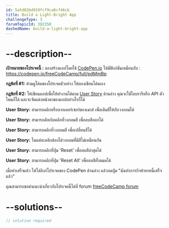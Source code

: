 ```yaml
---
id: 5a5d02bd919fcf9ca8cf46cb
title: Build a Light-Bright App
challengeType: 3
forumTopicId: 302350
dashedName: build-a-light-bright-app
---
```


# --description--

**เป้าหมายของโปรเจคนี้ :** ลองสร้างแอปโดยใช้ [CodePen.io](https://codepen.io) ให้มีฟังก์ชันเหมือนกับ : <https://codepen.io/freeCodeCamp/full/pdMmBp>

**กฏข้อที่ #1:** ห้ามดูโค้ดของโปรเจคตัวอย่าง ให้ลองเขียนโค้ดเอง

**กฏข้อที่ #2:** ให้เขียนแอปเพื่อให้ทำงานได้ตาม [User Story](https://en.wikipedia.org/wiki/User_story) ด้านล่าง คุณจะใช้ไลบรารีหรือ API ตัวไหนก็ได้ และจะจัดแต่งหน้าตาของแอปอย่างไรก็ได้

**User Story:** สามารถคลิกหรือลากเคอร์เซอร์ของเมาส์ เพื่อเติมสีให้กับวงกลมได้

**User Story:** สามารถดับเบิลคลิกที่วงกลมสี เพื่อลบสีออกได้

**User Story:** สามารถคลิกที่วงกลมสี เพื่อเปลี่ยนสีได้

**User Story:** ในแต่ละคลิกต้องได้วงกลมที่มีสีไม่เหมือนกัน

**User Story:** สามารถคลิกที่ปุ่ม 'Reset' เพื่อลบสีล่าสุดได้

**User Story:** สามารถคลิกที่ปุ่ม 'Reset All' เพื่อลบสีทั้งหมดได้

เมื่อทำเสร็จแล้ว ให้ใส่ลิงก์โปรเจคของ CodePen ด้านล่าง แล้วกดปุุ่ม "ฉันทำภารกิจท้าทายนี้เสร็จแล้ว"

คุณสามารถขอคำแนะนำเกี่ยวกับโปรเจคนี้ได้ที่ forum [freeCodeCamp forum](https://forum.freecodecamp.org/c/project-feedback/409)


# --solutions--

```js
// solution required
```
